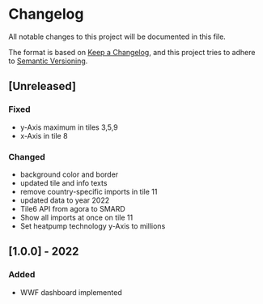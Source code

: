# Changelog
All notable changes to this project will be documented in this file.

The format is based on [Keep a Changelog](https://keepachangelog.com/en/1.0.0/),
and this project tries to adhere to [Semantic Versioning](https://semver.org/spec/v2.0.0.html).

## [Unreleased]
### Fixed
- y-Axis maximum in tiles 3,5,9
- x-Axis in tile 8

### Changed
- background color and border
- updated tile and info texts
- remove country-specific imports in tile 11
- updated data to year 2022
- Tile6 API from agora to SMARD 
- Show all imports at once on tile 11
- Set heatpump technology y-Axis to millions

## [1.0.0] - 2022
### Added
- WWF dashboard implemented